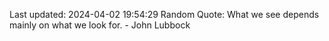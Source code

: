 Last updated: 2024-04-02 19:54:29
Random Quote: What we see depends mainly on what we look for. - John Lubbock